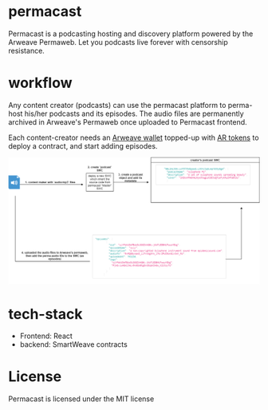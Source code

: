 # permacast

Permacast is a podcasting hosting and discovery platform powered by the Arweave Permaweb. Let you podcasts live forever with censorship resistance.



# workflow

Any content creator (podcasts) can use the permacast platform to perma-host his/her podcasts and its episodes. The audio files are permanently archived in Arweave's Permaweb once uploaded to Permacast frontend. 

Each content-creator needs an <a href="https://faucet.arweave.net/">Arweave wallet</a> topped-up with <a href="https://www.coingecko.com/en/coins/arweave">AR tokens</a> to deploy a contract, and start adding episodes.

<center> <img src="./diagrams/permacast.png"> </center>

# tech-stack 
- Frontend: React
- backend: SmartWeave contracts

# License

Permacast is licensed under the MIT license

